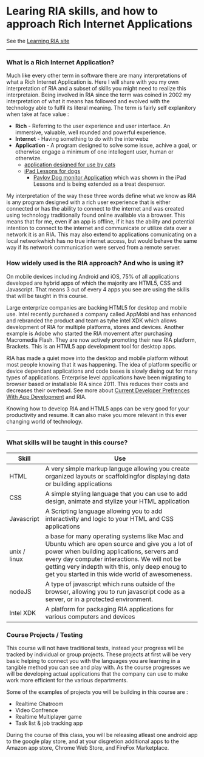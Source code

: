 Learing RIA skills, and how to approach Rich Internet Applications
===

See the [Learning RIA site](http://riaevangelist.github.io/learning-RIA/)

---
### What is a Rich Internet Application?  

Much like every other term in software there are many interpretations of what a Rich Internet Application is. Here I will share with you my own interpretation of RIA and a subset of skills you might need to realize this interpretaion. Being involved in RIA since the term was coined in 2002 my interpretation of what it means has followed and evolved with the technology able to fulfil its literal meaning. The term is fairly self explanitory when take at face value :

* **Rich** - Referring to the user experience and user interface. An immersive, valuable, well rounded and powerful experience.
* **Internet** - Having something to do with the interwebz
* **Application** - A program designed to solve some issue, achive a goal, or otherwise engage a minimum of one intellegent user, human or otherwize. 
	* [application designed for use by cats](http://www.youtube.com/watch?v=wUOkde_lsLY&feature=share&list=PLE4F5B869AAA90D0B&index=1)
	* [iPad Lessons for dogs](http://www.schoolforthedogs.com/2013/08/12/ipad-lessons-for-dogs-in-nyc-45024/)
		* [Pavlov Dog monitor Application](http://pavlovdogmonitor.com/pavlov-app/) which was shown in the iPad Lessons and is being extended as a treat despensor.

My interpretation of the way these three words define what we know as RIA is any program designed with a rich user experience that is either connected or has the ability to connect to the internet and was created using technology traditionally found online available via a browser. This means that for me, even if an app is offline, if it has the ability and potential intention to connect to the internet and communicate or utilize data over a network it is an RIA. This may also extend to applications comunicating on a local networkwhich has no true internet access, but would behave the same way if its netwrork communication were served from a remote server.

### How widely used is the RIA approach? And who is using it?
On mobile devices including Android and iOS, 75% of all applications developed are hybrid apps of which the majority are HTML5, CSS and Javascript. That means 3 out of every 4 apps you see are using the skills that will be taught in this course.

Large enterprize companies are backing HTML5 for desktop and mobile use. Intel recently purchased a company called AppMobi and has enhanced and rebranded the product and team as tyhe intel XDK which allows development of RIA for multiple platforms, stores and devices. Another example is Adobe who started the RIA movement after purchasing Macromedia Flash. They are now actively promoting their new RIA platform, Brackets. This is an HTML5 app development tool for desktop apps.

RIA has made a quiet move into the desktop and mobile platform without most people knowing that it was happening. The idea of platform specific or device dependant applications and code bases is slowly dieing out for many types of applications. Enterprise level applications have been migrating to browser based or installable RIA since 2011. This reduces their costs and decreases their overhead. See more about [Current Developer Prefrences With App Development](http://venturebeat.com/2013/11/20/html5-vs-native-vs-hybrid-mobile-apps-3500-developers-say-all-three-please/#jp-carousel-862913) and RIA.

Knowing how to develop RIA and HTML5 apps can be very good for your productivity and resume. It can also make you more relevant in this ever changing world of technology.

---

### What skills will be taught in this course?

| Skill      | Use |
|------------|-----|
| HTML       | A very simple markup languge allowing you create organized layouts or scaffoldingfor displaying data or building applications |
| CSS        | A simple styling language that you can use to add design, animate and stylize your HTML application |
| Javascript | A Scripting language allowing you to add interactivity and logic to your HTML and CSS applications |
|unix / linux| a base for many operating systems like Mac and Ubuntu which are open source and give you a lot of power when building applications, servers and every day computer interactions. We will not be getting very indepth with this, only deep enoug to get you started in this wide world of awesomeness. |
| nodeJS     | A type of javascript which runs outside of the browser, allowing you to run javascript code as a server, or in a protected environment. |
| Intel XDK  | A platform for packaging RIA applications for various computers and devices |

### Course Projects / Testing
This course will not have traditional tests, instead your progress will be tracked by individual or group projects. These projects at first will be very basic helping to connect you with the languages you are learning in a tangible method you can see and play with. As the course progresses we will be developing actual applications that the company can use to make work more efficient for the various departments.

Some of the examples of projects you will be building in this course are :

* Realtime Chatroom
* Video Confrence
* Realtime Multiplayer game
* Task list & job tracking app

During the course of this class, you will be releasing atleast one android app to the google play store, and at your disgretion additional apps to the Amazon app store, Chrome Web Store, and FireFox Marketplace.
